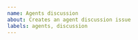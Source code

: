 ```yaml
---
name: Agents discussion
about: Creates an agent discussion issue
labels: agents, discussion
---
```


<!--
Only create a discussion issue if it's not feasible to create draft PR against the spec yet.
It's fine if the details of the spec change draft are not clear yet.
See also /docs/agents/spec-process.md
-->